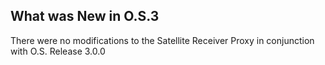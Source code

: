 
## What was New in O.S.3

There were no modifications to the Satellite Receiver Proxy in conjunction with O.S. Release 3.0.0